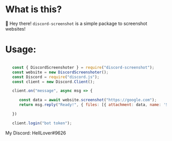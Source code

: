 # What is this?

👋 Hey there! `discord-screenshot` is a simple package to screenshot websites!

# Usage:

```javascript

   const { DiscordScreenshoter } = require("discord-screenshot");
   const website = new DiscordScreenshoter();
   const Discord = require("discord.js");
   const client = new Discord.Client();

   client.on("message", async msg => {

      const data = await website.screenshot("https://google.com");
      return msg.reply("Ready!", { files: [{ attachment: data, name: 'Screenshot.png' }] });

   })

   client.login("bot token");
```

My Discord: HellLover#9626
